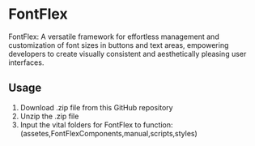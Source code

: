 # FontFlex

FontFlex: A versatile framework for effortless management and customization of font sizes in buttons and text areas, empowering developers to create visually consistent and aesthetically pleasing user interfaces.

## Usage

1. Download .zip file from this GitHub repository
2. Unzip the .zip file
3. Input the vital folders for FontFlex to function:
 (assetes,FontFlexComponents,manual,scripts,styles)